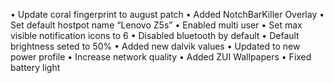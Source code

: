 



• Update coral fingerprint to august patch
• Added NotchBarKiller Overlay
• Set default hostpot name “Lenovo Z5s”
• Enabled multi user
• Set max visible notification icons to 6
• Disabled bluetooth by default
• Default brightness seted to 50%
• Added new dalvik values
• Updated to new power profile
• Increase network quality
• Added ZUI Wallpapers
• Fixed battery light
